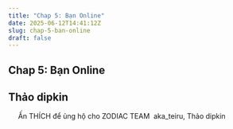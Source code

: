 ```yaml
---
title: "Chap 5: Bạn Online"
date: 2025-06-12T14:41:12Z
slug: chap-5-ban-online
draft: false
---
```


## Chap 5: Bạn Online

## Thảo dipkin

​ ​​ ​​​​​​​ ​ ​ ​Ấn THÍCH để ủng hộ cho ZODIAC TEAM ​ ​aka_teiru, Thảo dipkin